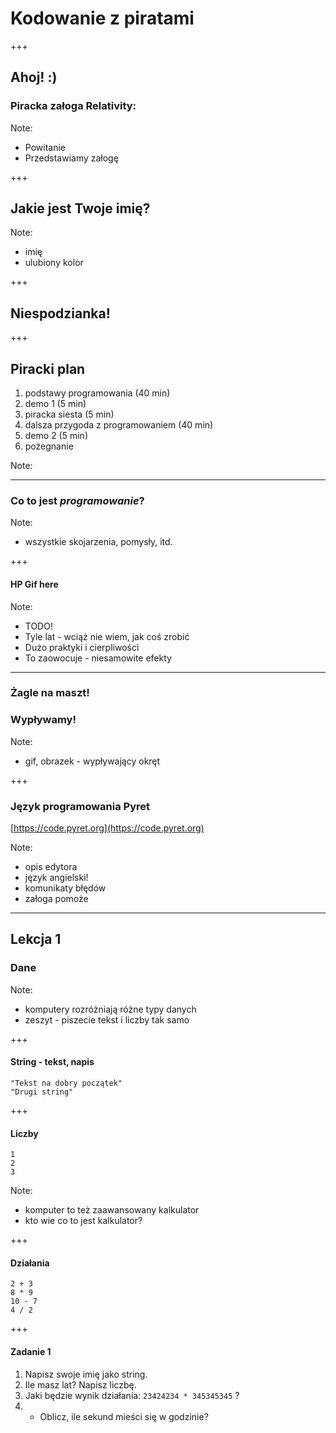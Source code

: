 # Kodowanie z piratami

+++

## Ahoj! :)

### Piracka załoga Relativity:

Note:
- Powitanie
- Przedstawiamy załogę

+++

## Jakie jest Twoje imię?

Note:
- imię
- ulubiony kolor

+++

## Niespodzianka!

+++

## Piracki plan

1. podstawy programowania (40 min)
1. demo 1 (5 min)
1. piracka siesta (5 min)
1. dalsza przygoda z programowaniem (40 min)
1. demo 2 (5 min)
1. pożegnanie

Note:

---

### Co to jest *programowanie*?

Note:
- wszystkie skojarzenia, pomysły, itd.

+++

#### HP Gif here

Note:
- TODO!
- Tyle lat - wciąż nie wiem, jak coś zrobić
- Dużo praktyki i cierpliwości
- To zaowocuje - niesamowite efekty

---

### Żagle na maszt!

### Wypływamy!

Note:
- gif, obrazek - wypływający okręt

+++

### Język programowania Pyret

[https://code.pyret.org](https://code.pyret.org)

Note:
- opis edytora
- język angielski!
- komunikaty błędów
- załoga pomoże

---

## Lekcja 1

### Dane

Note:
- komputery rozróżniają różne typy danych
- zeszyt - piszecie tekst i liczby tak samo

+++

#### String - tekst, napis

```pyret
"Tekst na dobry początek"
"Drugi string"
```

+++

#### Liczby

```pyret
1
2
3
```

Note:
- komputer to też zaawansowany kalkulator
- kto wie co to jest kalkulator?

+++

#### Działania

```pyret
2 + 3
8 * 9
10 - 7
4 / 2
```

+++ 

#### Zadanie 1

1. Napisz swoje imię jako string.
1. Ile masz lat? Napisz liczbę.
1. Jaki będzie wynik działania: `23424234 * 345345345` ?
1. * Oblicz, ile sekund mieści się w godzinie?

